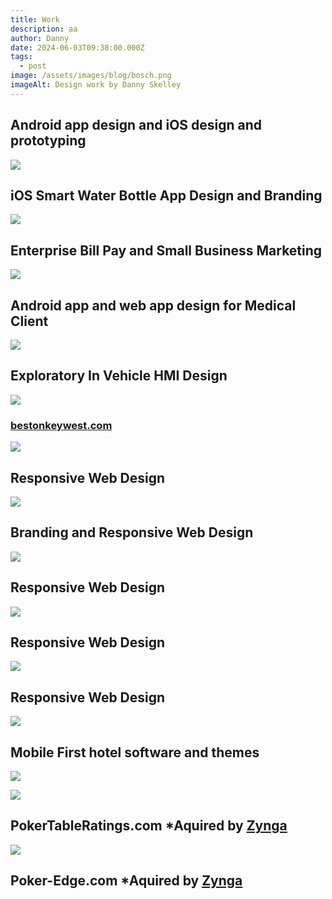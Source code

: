 ```yaml
---
title: Work
description: aa
author: Danny
date: 2024-06-03T09:38:00.000Z
tags:
  - post
image: /assets/images/blog/bosch.png
imageAlt: Design work by Danny Skelley
---
```

## Android app design and iOS design and prototyping

![](/assets/images/blog/contigo.png)

## **iOS Smart Water Bottle App Design and Branding**

![](/assets/images/blog/constellation.png)

## **Enterprise Bill Pay and Small Business Marketing**

![](/assets/images/blog/physiq.png)

## **Android app and web app design for Medical Client**

![](/assets/images/blog/exploratory.jpg)

## **Exploratory In Vehicle HMI Design**

![](/assets/images/blog/beston.jpg)

### [bestonkeywest.com](https://www.bestonkeywest.com/)

![](/assets/images/blog/oceanvue.jpg)

## **Responsive Web Design**

![](/assets/images/blog/1.jpg)

## **Branding and Responsive Web Design**

![](/assets/images/blog/2.jpg)

## **Responsive Web Design**

![](/assets/images/blog/3.jpg)

## **Responsive Web Design**



![](/assets/images/blog/estuary.png)

## **Responsive Web Design**



![](/assets/images/blog/themes.jpeg)

## **Mobile First hotel software and themes**



![](/assets/images/blog/screenshot-2024-06-03-at-9.07.34 am.png)

![](/assets/images/blog/premo_tab.gif)

## PokerTableRatings.com *Aquired by **[Zynga](https://www.zynga.com/)**

![](/assets/images/blog/launcher.png)

## Poker-Edge.com *Aquired by **[Zynga](https://www.zynga.com/)**
